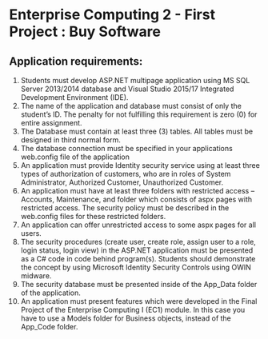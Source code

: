 # Enterprise Computing 2 - First Project : Buy Software

## Application requirements:
1. Students must develop ASP.NET multipage application using MS SQL Server 2013/2014 database and Visual Studio 2015/17 Integrated Development Environment (IDE).
2. The name of the application and database must consist of only the student’s ID. The penalty for not fulfilling this requirement is zero (0) for entire assignment.
3. The Database must contain at least three (3) tables. All tables must be designed in third normal form.
4. The database connection must be specified in your applications web.config file of the application
5. An application must provide Identity security service using at least three types of authorization of customers, who are in roles of System Administrator, Authorized Customer, Unauthorized Customer.
6. An application must have at least three folders with restricted access – Accounts, Maintenance, and folder which consists of aspx pages with restricted access. The security policy must be described in the web.config files for these restricted folders.
7. An application can offer unrestricted access to some aspx pages for all users.
8. The security procedures (create user, create role, assign user to a role, login status, login view) in the ASP.NET application must be presented as a C# code in code behind program(s). Students should demonstrate the concept by using Microsoft Identity Security
Controls using OWIN midware.
9. The security database must be presented inside of the App_Data folder of the application.
10. An application must present features which were developed in the Final Project of the
Enterprise Computing I (EC1) module. In this case you have to use a Models folder for
Business objects, instead of the App_Code folder. 
